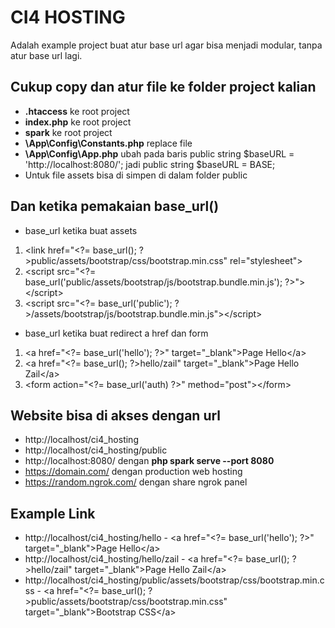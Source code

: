 # CI4 HOSTING

Adalah example project buat atur base url agar bisa menjadi modular, tanpa atur base url lagi.
<br>

## Cukup copy dan atur file ke folder project kalian

- **.htaccess** ke root project
- **index.php** ke root project
- **spark** ke root project
- **\App\Config\Constants.php** replace file
- **\App\Config\App.php** ubah pada baris public string $baseURL = 'http://localhost:8080/'; jadi public string $baseURL = BASE;
- Untuk file assets bisa di simpen di dalam folder public

## Dan ketika pemakaian **base_url()**

- base_url ketika buat assets

1. &lt;link href=&quot;&lt;?= base_url(); ?&gt;public/assets/bootstrap/css/bootstrap.min.css&quot; rel=&quot;stylesheet&quot;&gt;
2. &lt;script src=&quot;&lt;?= base_url(&#39;public/assets/bootstrap/js/bootstrap.bundle.min.js&#39;); ?&gt;&quot;&gt;&lt;/script&gt;
3. &lt;script src=&quot;&lt;?= base_url(&#39;public&#39;); ?&gt;/assets/bootstrap/js/bootstrap.bundle.min.js&quot;&gt;&lt;/script&gt;

- base_url ketika buat redirect a href dan form

1. &lt;a href=&quot;&lt;?= base_url(&#39;hello&#39;); ?&gt;&quot; target=&quot;\_blank&quot;&gt;Page Hello&lt;/a&gt;
2. &lt;a href=&quot;&lt;?= base_url(); ?&gt;hello/zail&quot; target=&quot;\_blank&quot;&gt;Page Hello Zail&lt;/a&gt;
3. &lt;form action=&quot;&lt;?= base_url(&#39;auth) ?&gt;&quot; method=&quot;post&quot;&gt;&lt;/form&gt;

## Website bisa di akses dengan url

- http://localhost/ci4_hosting
- http://localhost/ci4_hosting/public
- http://localhost:8080/ dengan **php spark serve --port 8080**
- https://domain.com/ dengan production web hosting
- https://random.ngrok.com/ dengan share ngrok panel

## Example Link

- http://localhost/ci4_hosting/hello - &lt;a href=&quot;&lt;?= base_url(&#39;hello&#39;); ?&gt;&quot; target=&quot;\_blank&quot;&gt;Page Hello&lt;/a&gt;
- http://localhost/ci4_hosting/hello/zail - &lt;a href=&quot;&lt;?= base_url(); ?&gt;hello/zail&quot; target=&quot;\_blank&quot;&gt;Page Hello Zail&lt;/a&gt;
- http://localhost/ci4_hosting/public/assets/bootstrap/css/bootstrap.min.css - &lt;a href=&quot;&lt;?= base_url(); ?&gt;public/assets/bootstrap/css/bootstrap.min.css&quot; target=&quot;\_blank&quot;&gt;Bootstrap CSS&lt;/a&gt;
